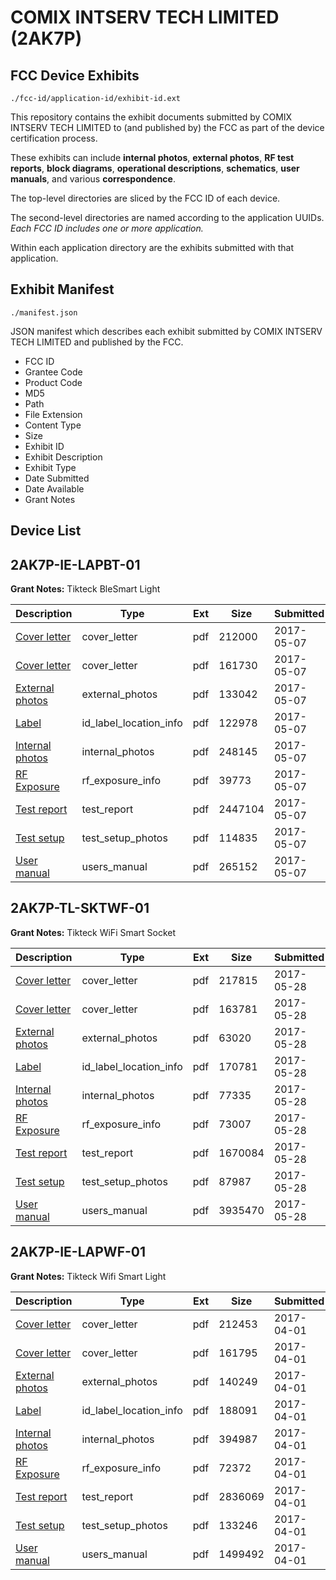 # COMIX INTSERV TECH LIMITED (2AK7P)
## FCC Device Exhibits

```
./fcc-id/application-id/exhibit-id.ext
```

This repository contains the exhibit documents submitted by COMIX INTSERV TECH LIMITED to (and published by) the FCC as part of the device certification process.

These exhibits can include **internal photos**, **external photos**, **RF test reports**, **block diagrams**, **operational descriptions**, **schematics**, **user manuals**, and various **correspondence**.

The top-level directories are sliced by the FCC ID of each device.

The second-level directories are named according to the application UUIDs. *Each FCC ID includes one or more application.*

Within each application directory are the exhibits submitted with that application. 

## Exhibit Manifest

```
./manifest.json
```

JSON manifest which describes each exhibit submitted by COMIX INTSERV TECH LIMITED and published by the FCC.

- FCC ID
- Grantee Code
- Product Code
- MD5
- Path
- File Extension
- Content Type
- Size
- Exhibit ID
- Exhibit Description
- Exhibit Type
- Date Submitted
- Date Available
- Grant Notes

## Device List
## 2AK7P-IE-LAPBT-01
**Grant Notes:** Tikteck BleSmart Light

| Description | Type | Ext | Size | Submitted | Available |
| ----------- | ---- | --- | ---- | --------- | --------- |
| [Cover letter](2AK7P-IE-LAPBT-01/1f5feac99991e48c1f651c76784f04a3/3381563.pdf) | cover_letter | pdf | 212000 | 2017-05-07 | 2017-05-07 |
| [Cover letter](2AK7P-IE-LAPBT-01/1f5feac99991e48c1f651c76784f04a3/3381564.pdf) | cover_letter | pdf | 161730 | 2017-05-07 | 2017-05-07 |
| [External photos](2AK7P-IE-LAPBT-01/1f5feac99991e48c1f651c76784f04a3/3381565.pdf) | external_photos | pdf | 133042 | 2017-05-07 | 2017-05-07 |
| [Label](2AK7P-IE-LAPBT-01/1f5feac99991e48c1f651c76784f04a3/3381566.pdf) | id_label_location_info | pdf | 122978 | 2017-05-07 | 2017-05-07 |
| [Internal photos](2AK7P-IE-LAPBT-01/1f5feac99991e48c1f651c76784f04a3/3381567.pdf) | internal_photos | pdf | 248145 | 2017-05-07 | 2017-05-07 |
| [RF Exposure](2AK7P-IE-LAPBT-01/1f5feac99991e48c1f651c76784f04a3/3381569.pdf) | rf_exposure_info | pdf | 39773 | 2017-05-07 | 2017-05-07 |
| [Test report](2AK7P-IE-LAPBT-01/1f5feac99991e48c1f651c76784f04a3/3381571.pdf) | test_report | pdf | 2447104 | 2017-05-07 | 2017-05-07 |
| [Test setup](2AK7P-IE-LAPBT-01/1f5feac99991e48c1f651c76784f04a3/3381572.pdf) | test_setup_photos | pdf | 114835 | 2017-05-07 | 2017-05-07 |
| [User manual](2AK7P-IE-LAPBT-01/1f5feac99991e48c1f651c76784f04a3/3381573.pdf) | users_manual | pdf | 265152 | 2017-05-07 | 2017-05-07 |
## 2AK7P-TL-SKTWF-01
**Grant Notes:** Tikteck WiFi Smart Socket

| Description | Type | Ext | Size | Submitted | Available |
| ----------- | ---- | --- | ---- | --------- | --------- |
| [Cover letter](2AK7P-TL-SKTWF-01/88b4a589318f348d986380ec640077d9/3406308.pdf) | cover_letter | pdf | 217815 | 2017-05-28 | 2017-05-28 |
| [Cover letter](2AK7P-TL-SKTWF-01/88b4a589318f348d986380ec640077d9/3406309.pdf) | cover_letter | pdf | 163781 | 2017-05-28 | 2017-05-28 |
| [External photos](2AK7P-TL-SKTWF-01/88b4a589318f348d986380ec640077d9/3406310.pdf) | external_photos | pdf | 63020 | 2017-05-28 | 2017-05-28 |
| [Label](2AK7P-TL-SKTWF-01/88b4a589318f348d986380ec640077d9/3406311.pdf) | id_label_location_info | pdf | 170781 | 2017-05-28 | 2017-05-28 |
| [Internal photos](2AK7P-TL-SKTWF-01/88b4a589318f348d986380ec640077d9/3406312.pdf) | internal_photos | pdf | 77335 | 2017-05-28 | 2017-05-28 |
| [RF Exposure](2AK7P-TL-SKTWF-01/88b4a589318f348d986380ec640077d9/3406314.pdf) | rf_exposure_info | pdf | 73007 | 2017-05-28 | 2017-05-28 |
| [Test report](2AK7P-TL-SKTWF-01/88b4a589318f348d986380ec640077d9/3406316.pdf) | test_report | pdf | 1670084 | 2017-05-28 | 2017-05-28 |
| [Test setup](2AK7P-TL-SKTWF-01/88b4a589318f348d986380ec640077d9/3406317.pdf) | test_setup_photos | pdf | 87987 | 2017-05-28 | 2017-05-28 |
| [User manual](2AK7P-TL-SKTWF-01/88b4a589318f348d986380ec640077d9/3406318.pdf) | users_manual | pdf | 3935470 | 2017-05-28 | 2017-05-28 |
## 2AK7P-IE-LAPWF-01
**Grant Notes:** Tikteck Wifi Smart Light

| Description | Type | Ext | Size | Submitted | Available |
| ----------- | ---- | --- | ---- | --------- | --------- |
| [Cover letter](2AK7P-IE-LAPWF-01/4eeb3533797de91990be932c48834bca/3342414.pdf) | cover_letter | pdf | 212453 | 2017-04-01 | 2017-04-01 |
| [Cover letter](2AK7P-IE-LAPWF-01/4eeb3533797de91990be932c48834bca/3342415.pdf) | cover_letter | pdf | 161795 | 2017-04-01 | 2017-04-01 |
| [External photos](2AK7P-IE-LAPWF-01/4eeb3533797de91990be932c48834bca/3342416.pdf) | external_photos | pdf | 140249 | 2017-04-01 | 2017-04-01 |
| [Label](2AK7P-IE-LAPWF-01/4eeb3533797de91990be932c48834bca/3342417.pdf) | id_label_location_info | pdf | 188091 | 2017-04-01 | 2017-04-01 |
| [Internal photos](2AK7P-IE-LAPWF-01/4eeb3533797de91990be932c48834bca/3342418.pdf) | internal_photos | pdf | 394987 | 2017-04-01 | 2017-04-01 |
| [RF Exposure](2AK7P-IE-LAPWF-01/4eeb3533797de91990be932c48834bca/3342420.pdf) | rf_exposure_info | pdf | 72372 | 2017-04-01 | 2017-04-01 |
| [Test report](2AK7P-IE-LAPWF-01/4eeb3533797de91990be932c48834bca/3342422.pdf) | test_report | pdf | 2836069 | 2017-04-01 | 2017-04-01 |
| [Test setup](2AK7P-IE-LAPWF-01/4eeb3533797de91990be932c48834bca/3342423.pdf) | test_setup_photos | pdf | 133246 | 2017-04-01 | 2017-04-01 |
| [User manual](2AK7P-IE-LAPWF-01/4eeb3533797de91990be932c48834bca/3342424.pdf) | users_manual | pdf | 1499492 | 2017-04-01 | 2017-04-01 |
